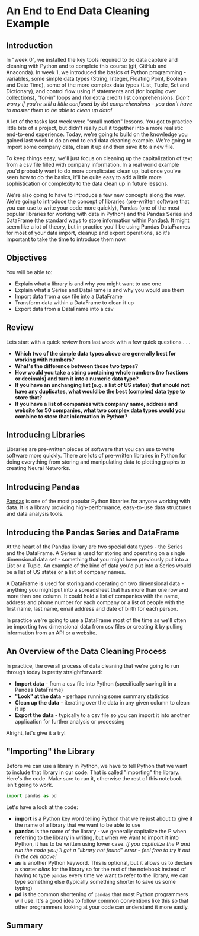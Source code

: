 
# An End to End Data Cleaning Example


## Introduction
In "week 0", we installed the key tools required to do data capture and cleaning with Python and to complete this course (git, GitHub and Anaconda). In week 1, we introduced the basics of Python programming - variables, some simple data types (String, Integer, Floating Point, Boolean and Date Time), some of the more complex data types (List, Tuple, Set and Dictionary), and control flow using if statements and (for looping over collections), "for-in" loops and (for extra credit) list comprehensions. *Don't worry if you're still a little confused by list comprehensions - you don't have to master them to be able to clean up data!*

A lot of the tasks last week were "small motion" lessons. You got to practice little bits of a project, but didn't really pull it together into a more realistic end-to-end experience. Today, we're going to build on the knowledge you gained last week to do an end to end data cleaning example. We're going to import some company data, clean it up and then save it to a new file.

To keep things easy, we'll just focus on cleaning up the capitalization of text from a csv file filled with company information. In a real world example you'd probably want to do more complicated clean up, but once you've seen how to do the basics, it'll be quite easy to add a little more sophistication or complexity to the data clean up in future lessons.

We're also going to have to introduce a few new concepts along the way. We're going to introduce the concept of libraries (pre-written software that you can use to write your code more quickly), Pandas (one of the most popular libraries for working with data in Python) and the Pandas Series and DataFrame (the standard ways to store information within Pandas). It might seem like a lot of theory, but in practice you'll be using Pandas DataFrames for most of your data import, cleanup and export operations, so it's important to take the time to introduce them now.


## Objectives
You will be able to:
* Explain what a library is and why you might want to use one
* Explain what a Series and DataFrame is and why you would use them
* Import data from a csv file into a DataFrame
* Transform data within a DataFrame to clean it up
* Export data from a DataFrame into a csv

## Review
Lets start with a quick review from last week with a few quick questions . . .
* **Which two of the simple data types above are generally best for working with numbers?**
* **What's the difference between those two types?**
* **How would you take a string containing whole numbers (no fractions or decimals) and turn it into a numeric data type?**
* **If you have an unchanging list (e.g. a list of US states) that should not have any duplicates, what would be the best (complex) data type to store that?**
* **If you have a list of companies with company name, address and website for 50 companies, what two complex data types would you combine to store that information in Python?**

## Introducing Libraries
Libraries are pre-written pieces of software that you can use to write software more quickly. There are lots of pre-written libraries in Python for doing everything from storing and manipulating data to plotting graphs to creating Neural Networks. 

## Introducing Pandas
[Pandas](https://pandas.pydata.org/) is one of the most popular Python libraries for anyone working with data. It is a library providing high-performance, easy-to-use data structures and data analysis tools.

## Introducing the Pandas Series and DataFrame
At the heart of the Pandas library are two special data types - the Series and the DataFrame. A Series is used for storing and operating on a single dimensional data set - something that you might have previously put into a List or a Tuple. An example of the kind of data you'd put into a Series would be a list of US states or a list of company names.

A DataFrame is used for storing and operating on two dimensional data - anything you might put into a spreadsheet that has more than one row and more than one column. It could hold a list of companies with the name, address and phone number for each company or a list of people with the first name, last name, email address and date of birth for each person.

In practice we're going to use a DataFrame most of the time as we'll often be importing two dimensional data from csv files or creating it by pulling information from an API or a website.

## An Overview of the Data Cleaning Process
In practice, the overall process of data cleaning that we're going to run through today is pretty straightforward:
* **Import data** - from a csv file into Python (specifically saving it in a Pandas DataFrame)
* **"Look" at the data** - perhaps running some summary statistics 
* **Clean up the data** - iterating over the data in any given column to clean it up
* **Export the data** - typically to a csv file so you can import it into another application for further analysis or processing

Alright, let's give it a try!

## "Importing" the Library
Before we can use a library in Python, we have to tell Python that we want to include that library in our code. That is called "importing" the library. Here's the code. Make sure to run it, otherwise the rest of this notebook isn't going to work.


```python
import pandas as pd
```

Let's have a look at the code:
* **import** is a Python key word telling Python that we're just about to give it the name of a library that we want to be able to use
* **pandas** is the name of the library - we generally capitalize the P when referring to the library in writing, but when we want to import it into Python, it has to be written using lower case. *If you capitalize the P and run the code you;'ll get a "library not found" error - feel free to try it out in the cell above!*
* **as** is another Python keyword. This is optional, but it allows us to declare a shorter *alias* for the library so for the rest of the notebook instead of having to type `pandas` every time we want to refer to the library, we can type something else (typically something shorter to save us some typing)
* **pd** is the common shortening of `pandas` that most Python programmers will use. It's a good idea to follow common conventions like this so that other programmers looking at your code can understand it more easily.

## Summary


